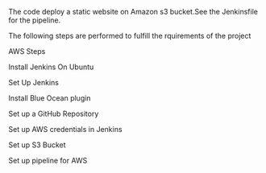 The code deploy a static website on Amazon s3 bucket.See the Jenkinsfile for the pipeline.

The following steps are performed to fulfill the rquirements of the project

AWS Steps

Install Jenkins On Ubuntu

Set Up Jenkins

Install Blue Ocean plugin

Set up a GitHub Repository

Set up AWS credentials in Jenkins

Set up S3 Bucket

Set up pipeline for AWS




